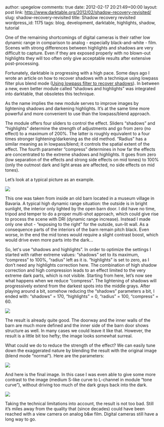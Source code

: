 author: upegelow
comments: true
date: 2012-02-17 20:21:49+00:00
layout: post
link: http://www.darktable.org/2012/02/shadow-recovery-revisited/
slug: shadow-recovery-revisited
title: Shadow recovery revisited
wordpress_id: 1175
tags: blog, development, darktable, highlights, shadow, tutorial

One of the remaining shortcomings of digital cameras is their rather low dynamic range in comparison to analog - especially black-and-white - film. Scenes with strong differences between highlights and shadows are very difficult to capture. Even if they are exposed properly with no blown-out highlights they will too often only give acceptable results after extensive post-processing.

Fortunately, darktable is progressing with a high pace. Some days ago I wrote an article on how to recover shadows with a technique using lowpass filter plus blend mode ([Using lowpass filter to recover shadows](../2012/02/using-lowpass-filter-to-recover-shadows/)). In between a new, even better module called “shadows and highlights” was integrated into darktable, that obsoletes this technique.

As the name implies the new module serves to improve images by lightening shadows and darkening highlights. It’s at the same time more powerful and more convenient to use than the lowpass/blend approach.

The module offers four sliders to control the effect. Sliders “shadows” and “highlights” determine the strength of adjustments and go from zero (no effect) to a maximum of 200%. The latter is roughly equivalent to a four times stronger lightening/darkening as the old method. “Radius” has a similar meaning as in lowpass/blend; it controls the spatial extent of the effect. The fourth parameter “compress” determines in how far the effects are concentrated to the extreme shadows and highlights. It goes from zero (low separation of the effects and strong side effects on mid tones) to 100% (only the outmost dark and light areas are affected, no side effects on mid tones).

Let’s look at a typical picture as an example.

[![](http://www.darktable.org/wp-content/uploads/2012/02/sh-img1.sm_.jpg)](http://www.darktable.org/2012/02/shadow-recovery-revisited/sh-img1-sm/)

This one was taken from inside an old barn located in a museum village in Bavaria. A typical high dynamic range situation: the outside is in bright sunlight, the interior only lighted by the open barn door. I did have no time, tripod and temper to do a proper multi-shot approach, which could give rise to process the scene with DRI (dynamic range increase). Instead I made only one shot - “exposing to the right” for the outside, sun-lit wall. As a consequence parts of the interiors of the barn remain pitch black. Even worse, in the end the mid tones would require a slight contrast boost, which would drive even more parts into the dark…

So, let's use “shadows and highlights”. In order to optimize the settings I started with rather extreme values: “shadows” set to its maximum, “compress” to 100%, “radius” left as it is. “highlights” is set to zero, as I don’t need any highlights correction here. The combination of high shadow correction and high compression leads to an effect limited to the very extreme dark parts, which is not visible. Starting from here, let’s now see what happens when we reduce “compress”. The lightening of shadows will progressively extend from the darkest spots into the middle grays. After playing around a bit, somehow reducing the “shadows” parameters a bit, I ended with: “shadows” = 170, “highlights” = 0, “radius” = 100, “compress” = 60.

[![](http://www.darktable.org/wp-content/uploads/2012/02/sh-img2.sm_.jpg)](http://www.darktable.org/2012/02/shadow-recovery-revisited/sh-img2-sm/)

The result is already quite good. The doorway and the inner walls of the barn are much more defined and the inner side of the barn door shows structure as well. In many cases we could leave it like that. However, the result is a little bit too hefty; the image looks somewhat surreal.

What could we do to reduce the strength of the effect? We can easily tune down the exaggerated nature by blending the result with the original image (blend mode “normal”). Here are the parameters:

[![](http://www.darktable.org/wp-content/uploads/2012/02/sh-parameters.jpeg)](http://www.darktable.org/2012/02/shadow-recovery-revisited/sh-parameters/)

And here is the final image. In this case I was even able to give some more contrast to the image (medium S-like curve to L-channel in module “tone curve”), without driving too much of the dark grays back into the dark.

[![](http://www.darktable.org/wp-content/uploads/2012/02/sh-img3.sm_.jpg)](http://www.darktable.org/2012/02/shadow-recovery-revisited/sh-img3-sm/)

Taking the technical limitations into account, the result is not too bad. Still it’s miles away from the quality that (since decades) could have been reached with a view camera on analog b&w film. Digital cameras still have a long way to go.
